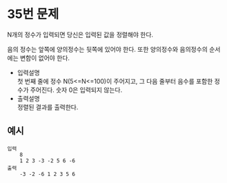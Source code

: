 # 35번 문제

N개의 정수가 입력되면 당신은 입력된 값을 정렬해야 한다. 

음의 정수는 앞쪽에 양의정수는 뒷쪽에 있어야 한다. 또한 양의정수와 음의정수의 순서에는 변함이 없어야 한다.

<ul>
    <li>입력설명<br>
    첫 번째 줄에 정수 N(5<=N<=100)이 주어지고, 그 다음 줄부터 음수를 포함한 정수가 주어진다. 숫자 0은 입력되지 않는다.
    </li>
    <li>출력설명<br>
    정렬된 결과를 출력한다.
    </li>
</ul>

## 예시
    입력
        8
        1 2 3 -3 -2 5 6 -6
    출력
        -3 -2 -6 1 2 3 5 6